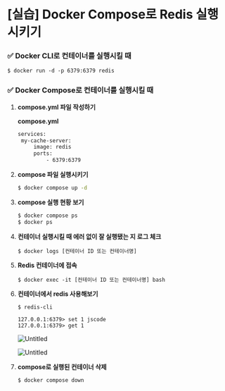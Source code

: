 # [실습] Docker Compose로 Redis 실행시키기

### ✅ Docker CLI로 컨테이너를 실행시킬 때

```html
$ docker run -d -p 6379:6379 redis
```

### ✅ Docker Compose로 컨테이너를 실행시킬 때

1. **compose.yml 파일 작성하기**

   **compose.yml**

   ```bash
   services:
   	my-cache-server:
   		image: redis
   		ports: 
   			- 6379:6379 
   ```

2. **compose 파일 실행시키기**

   ```bash
   $ docker compose up -d
   ```

3. **compose 실행 현황 보기**

   ```bash
   $ docker compose ps
   $ docker ps
   ```

4. **컨테이너 실행시킬 때 에러 없이 잘 실행됐는 지 로그 체크**

   ```
   $ docker logs [컨테이너 ID 또는 컨테이너명]
   ```

5. **Redis 컨테이너에 접속**

   ```
   $ docker exec -it [컨테이너 ID 또는 컨테이너명] bash
   ```

6. **컨테이너에서 redis 사용해보기**

   ```
   $ redis-cli
   
   127.0.0.1:6379> set 1 jscode
   127.0.0.1:6379> get 1
   ```

   ![Untitled](https://s3-us-west-2.amazonaws.com/secure.notion-static.com/8b0031e1-3bbf-49bc-9b38-272a139d6839/Untitled.png)

   ![Untitled](https://prod-files-secure.s3.us-west-2.amazonaws.com/e35a8144-c5ff-40f0-b123-384a331e35bb/e4872a18-efa9-4a43-85fb-a59928365379/Untitled.png)

7. **compose로 실행된 컨테이너 삭제**

   ```bash
   $ docker compose down
   ```
